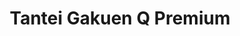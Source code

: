 --- 
title: "Tantei Gakuen Q Premium"
publishdate: "2018-12-18T16:48:46+02:00"
src: "https://365manga.net/manga/tantei-gakuen-q-premium"
image: "https://data.365manga.net/images/thumbnails/32784-tantei-gakuen-q-premium.jpg"
description: " Continues where Tantei Gakuen Q ended two years later. They are still in Dan Detective School solving cases."
---